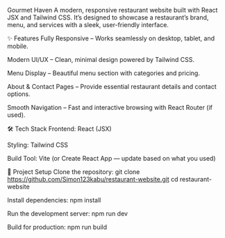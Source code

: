 Gourmet Haven
A modern, responsive restaurant website built with React JSX and Tailwind CSS.
It’s designed to showcase a restaurant’s brand, menu, and services with a sleek, user-friendly interface.

✨ Features
Fully Responsive – Works seamlessly on desktop, tablet, and mobile.

Modern UI/UX – Clean, minimal design powered by Tailwind CSS.

Menu Display – Beautiful menu section with categories and pricing.

About & Contact Pages – Provide essential restaurant details and contact options.

Smooth Navigation – Fast and interactive browsing with React Router (if used).

🛠 Tech Stack
Frontend: React (JSX)

Styling: Tailwind CSS

Build Tool: Vite (or Create React App — update based on what you used)

📂 Project Setup
Clone the repository:
git clone https://github.com/Simon123kabu/restaurant-website.git
cd restaurant-website

Install dependencies:
npm install

Run the development server:
npm run dev

Build for production:
npm run build
